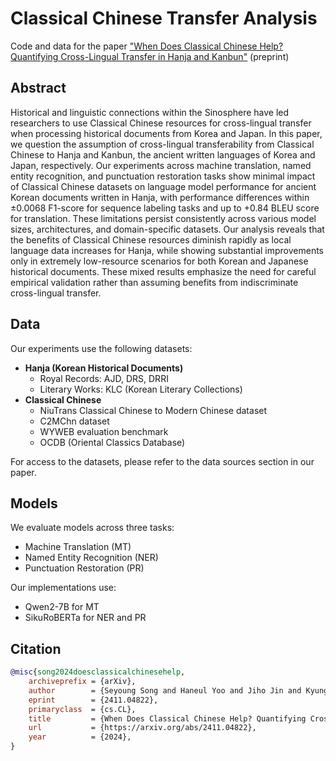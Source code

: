 # Classical Chinese Transfer Analysis

Code and data for the paper ["When Does Classical Chinese Help? Quantifying Cross-Lingual Transfer in Hanja and Kanbun"](https://arxiv.org/abs/2411.04822) (preprint)

## Abstract

Historical and linguistic connections within the Sinosphere have led researchers to use Classical Chinese resources for cross-lingual transfer when processing historical documents from Korea and Japan. In this paper, we question the assumption of cross-lingual transferability from Classical Chinese to Hanja and Kanbun, the ancient written languages of Korea and Japan, respectively. Our experiments across machine translation, named entity recognition, and punctuation restoration tasks show minimal impact of Classical Chinese datasets on language model performance for ancient Korean documents written in Hanja, with performance differences within ±0.0068 F1-score for sequence labeling tasks and up to +0.84 BLEU score for translation. These limitations persist consistently across various model sizes, architectures, and domain-specific datasets. Our analysis reveals that the benefits of Classical Chinese resources diminish rapidly as local language data increases for Hanja, while showing substantial improvements only in extremely low-resource scenarios for both Korean and Japanese historical documents. These mixed results emphasize the need for careful empirical validation rather than assuming benefits from indiscriminate cross-lingual transfer.

## Data

Our experiments use the following datasets:

- **Hanja (Korean Historical Documents)**
  - Royal Records: AJD, DRS, DRRI
  - Literary Works: KLC (Korean Literary Collections)
- **Classical Chinese**
  - NiuTrans Classical Chinese to Modern Chinese dataset
  - C2MChn dataset
  - WYWEB evaluation benchmark
  - OCDB (Oriental Classics Database)

For access to the datasets, please refer to the data sources section in our paper.

## Models

We evaluate models across three tasks:

- Machine Translation (MT)
- Named Entity Recognition (NER)
- Punctuation Restoration (PR)

Our implementations use:

- Qwen2-7B for MT
- SikuRoBERTa for NER and PR

## Citation

```bibtex
@misc{song2024doesclassicalchinesehelp,
    archiveprefix = {arXiv},
    author        = {Seyoung Song and Haneul Yoo and Jiho Jin and Kyunghyun Cho and Alice Oh},
    eprint        = {2411.04822},
    primaryclass  = {cs.CL},
    title         = {When Does Classical Chinese Help? Quantifying Cross-Lingual Transfer in Hanja and Kanbun},
    url           = {https://arxiv.org/abs/2411.04822},
    year          = {2024},
}
```
